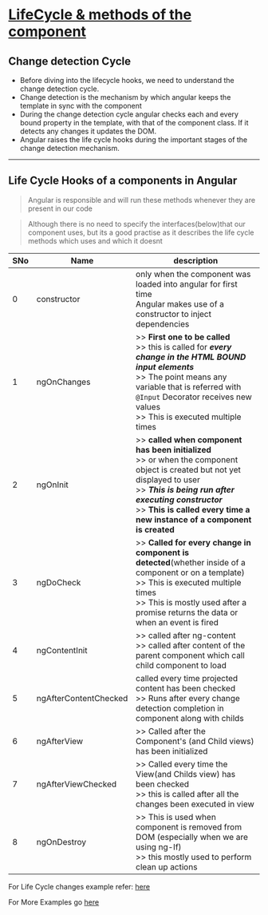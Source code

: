 # [LifeCycle & methods of the component](#lifeCycle)

## Change detection Cycle

* Before diving into the lifecycle hooks, we need to understand the change detection cycle.
* Change detection is the mechanism by which angular keeps the template in sync with the component
* During the change detection cycle angular checks each and every bound property in the template, with that of the component class. If it detects any changes it updates the DOM. 
* Angular raises the life cycle hooks during the important stages of the change detection  mechanism.

---

## Life Cycle Hooks of a components in Angular

> Angular is responsible and will run these methods whenever they are present in our code

> Although there is no need to specify the interfaces(below)that our component uses, but its a good practise as it describes the life cycle methods which uses and which it doesnt

| SNo |Name | description|
| --- | --- | --- |
| 0 | constructor | only when the component was loaded into angular for first time <br> Angular makes use of a constructor to inject dependencies |
| 1 |ngOnChanges | >> **First one to be called** <br> >> this is called for **_every change in the HTML BOUND input elements_** <br> >> The point means any variable that is referred with ```@Input``` Decorator receives new values <br> >> This is executed multiple times |
| 2 | ngOnInit | >> **called when component has been initialized** <br> >> or when the component object is created but not yet displayed to user <br> >> **_This is being run after executing constructor_** <br> >> **This is called every time a new instance of a component is created**|
| 3 | ngDoCheck | >> **Called for every change in component is detected**(whether inside of a component or on a template) <br> >> This is executed multiple times <br> >> This is mostly used after a promise returns the data or when an event is fired |
| 4 | ngContentInit | >> called after ng-content <br> >> called after content of the parent component which call child component to load |
| 5 | ngAfterContentChecked | called every time projected content has been checked <br> >> Runs after every change detection completion in component along with childs |
| 6 | ngAfterView | >> Called after the Component's (and Child views) has been initialized |
| 7 | ngAfterViewChecked | >> Called every time the View(and Childs view) has been checked <br> >> this is called after all the changes been executed in view|
| 8 | ngOnDestroy | >> This is used when component is removed from DOM (especially when we are using ng-If) <br> >> this mostly used to perform clean up actions |

For Life Cycle changes example refer: [here](../cmp-databinding-start/cmp-databinding-start/src/app/server-element/server-element.component.ts)

For More Examples go [here](https://angular.io/guide/lifecycle-hooks)

